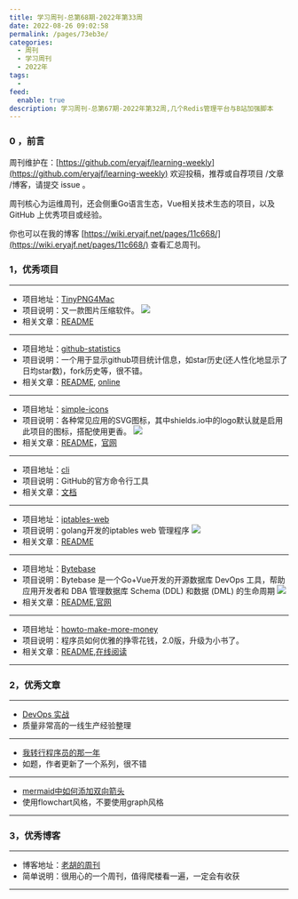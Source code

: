 ```yaml
---
title: 学习周刊-总第68期-2022年第33周
date: 2022-08-26 09:02:58
permalink: /pages/73eb3e/
categories:
  - 周刊
  - 学习周刊
  - 2022年
tags:
  -
feed:
  enable: true
description: 学习周刊-总第67期-2022年第32周,几个Redis管理平台与B站加强脚本
---
```



### 0 ，前言

周刊维护在：[https://github.com/eryajf/learning-weekly](https://github.com/eryajf/learning-weekly)  欢迎投稿，推荐或自荐项目 /文章 /博客，请提交 issue 。

周刊核心为运维周刊，还会侧重Go语言生态，Vue相关技术生态的项目，以及 GitHub 上优秀项目或经验。

你也可以在我的博客 [https://wiki.eryajf.net/pages/11c668/](https://wiki.eryajf.net/pages/11c668/) 查看汇总周刊。


### 1，优秀项目

---

- 项目地址：[TinyPNG4Mac](https://github.com/kyleduo/TinyPNG4Mac)
- 项目说明：又一款图片压缩软件。
  ![](http://t.eryajf.net/imgs/2022/07/070940084883b435.png)
- 相关文章：[README](https://github.com/kyleduo/TinyPNG4Mac/blob/master/README_ZH.md)

---

- 项目地址：[github-statistics](https://github.com/vesoft-inc/github-statistics)
- 项目说明：一个用于显示github项目统计信息，如star历史(还人性化地显示了日均star数)，fork历史等，很不错。
- 相关文章：[README](https://github.com/vesoft-inc/github-statistics#readme), [online](https://vesoft-inc.github.io/github-statistics/)

---

- 项目地址：[simple-icons](https://github.com/simple-icons/simple-icons)
- 项目说明：各种常见应用的SVG图标，其中shields.io中的logo默认就是启用此项目的图标，搭配使用更香。
  ![](http://t.eryajf.net/imgs/2022/07/ddee89ead39bc511.png)
- 相关文章：[README](https://github.com/simple-icons/simple-icons#readme)，[官网](https://simpleicons.org/)

---

- 项目地址：[cli](https://github.com/cli/cli)
- 项目说明：GitHub的官方命令行工具
- 相关文章：[文档](https://cli.github.com/manual/)

---

- 项目地址：[iptables-web](https://github.com/pretty66/iptables-web)
- 项目说明：golang开发的iptables web 管理程序
  ![](http://t.eryajf.net/imgs/2022/07/59cea5c1d3cd6c97.png)
- 相关文章：[README](https://github.com/pretty66/iptables-web#readme)

---

- 项目地址：[Bytebase](https://github.com/Bytebase/Bytebase)
- 项目说明：Bytebase 是一个Go+Vue开发的开源数据库 DevOps 工具，帮助应用开发者和 DBA 管理数据库 Schema (DDL) 和数据 (DML) 的生命周期
  ![](http://t.eryajf.net/imgs/2022/08/ec25e0a7a4160a48.webp)
- 相关文章：[README](https://github.com/bytebase/bytebase#readme),[官网](https://www.bytebase.com/zh)

---

- 项目地址：[howto-make-more-money](https://github.com/easychen/howto-make-more-money)
- 项目说明：程序员如何优雅的挣零花钱，2.0版，升级为小书了。
- 相关文章：[README](https://github.com/easychen/howto-make-more-money#readme),[在线阅读](https://howto-make-more-money-easychen.vercel.app/)

---

### 2，优秀文章

---

- [DevOps 实战](https://lework.github.io/2020/09/05/devops/)
- 质量非常高的一线生产经验整理

---

- [我转行程序员的那一年](https://blog.csdn.net/daoke_li/category_11365785.html)
- 如题，作者更新了一个系列，很不错

---

- [mermaid中如何添加双向箭头](https://github.com/mermaid-js/mermaid/issues/123#issuecomment-807041223)
- 使用flowchart风格，不要使用graph风格

---

### 3，优秀博客

---

- 博客地址：[老胡的周刊](https://weekly.howie6879.cn/index.html)
- 简单说明：很用心的一个周刊，值得爬楼看一遍，一定会有收获

---

